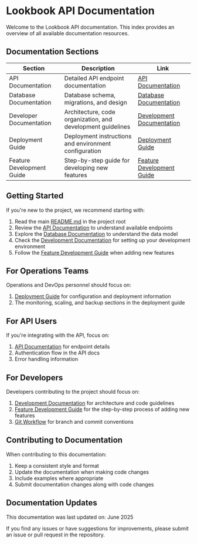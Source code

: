 # Lookbook API Documentation

Welcome to the Lookbook API documentation. This index provides an overview of all available documentation resources.

## Documentation Sections

| Section | Description | Link |
|---------|-------------|------|
| API Documentation | Detailed API endpoint documentation | [API Documentation](api.md) |
| Database Documentation | Database schema, migrations, and design | [Database Documentation](database.md) |
| Developer Documentation | Architecture, code organization, and development guidelines | [Development Documentation](development.md) |
| Deployment Guide | Deployment instructions and environment configuration | [Deployment Guide](deployment.md) |
| Feature Development Guide | Step-by-step guide for developing new features | [Feature Development Guide](feature-development-guide.md) |

## Getting Started

If you're new to the project, we recommend starting with:

1. Read the main [README.md](../README.md) in the project root
2. Review the [API Documentation](api.md) to understand available endpoints
3. Explore the [Database Documentation](database.md) to understand the data model
4. Check the [Development Documentation](development.md) for setting up your development environment
5. Follow the [Feature Development Guide](feature-development-guide.md) when adding new features

## For Operations Teams

Operations and DevOps personnel should focus on:

1. [Deployment Guide](deployment.md) for configuration and deployment information
2. The monitoring, scaling, and backup sections in the deployment guide

## For API Users

If you're integrating with the API, focus on:

1. [API Documentation](api.md) for endpoint details
2. Authentication flow in the API docs
3. Error handling information

## For Developers

Developers contributing to the project should focus on:

1. [Development Documentation](development.md) for architecture and code guidelines
2. [Feature Development Guide](feature-development-guide.md) for the step-by-step process of adding new features
3. [Git Workflow](git-workflow.md) for branch and commit conventions

## Contributing to Documentation

When contributing to this documentation:

1. Keep a consistent style and format
2. Update the documentation when making code changes
3. Include examples where appropriate
4. Submit documentation changes along with code changes

## Documentation Updates

This documentation was last updated on: June 2025

If you find any issues or have suggestions for improvements, please submit an issue or pull request in the repository. 